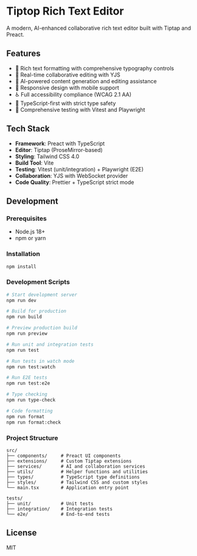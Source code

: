 # Tiptop Rich Text Editor

A modern, AI-enhanced collaborative rich text editor built with Tiptap and Preact.

## Features

- 🎨 Rich text formatting with comprehensive typography controls
- 🤝 Real-time collaborative editing with YJS
- 🤖 AI-powered content generation and editing assistance
- 📱 Responsive design with mobile support
- ♿ Full accessibility compliance (WCAG 2.1 AA)
- 🎯 TypeScript-first with strict type safety
- 🧪 Comprehensive testing with Vitest and Playwright

## Tech Stack

- **Framework**: Preact with TypeScript
- **Editor**: Tiptap (ProseMirror-based)
- **Styling**: Tailwind CSS 4.0
- **Build Tool**: Vite
- **Testing**: Vitest (unit/integration) + Playwright (E2E)
- **Collaboration**: YJS with WebSocket provider
- **Code Quality**: Prettier + TypeScript strict mode

## Development

### Prerequisites

- Node.js 18+
- npm or yarn

### Installation

```bash
npm install
```

### Development Scripts

```bash
# Start development server
npm run dev

# Build for production
npm run build

# Preview production build
npm run preview

# Run unit and integration tests
npm run test

# Run tests in watch mode
npm run test:watch

# Run E2E tests
npm run test:e2e

# Type checking
npm run type-check

# Code formatting
npm run format
npm run format:check
```

### Project Structure

```
src/
├── components/     # Preact UI components
├── extensions/     # Custom Tiptap extensions
├── services/       # AI and collaboration services
├── utils/          # Helper functions and utilities
├── types/          # TypeScript type definitions
├── styles/         # Tailwind CSS and custom styles
└── main.tsx        # Application entry point

tests/
├── unit/           # Unit tests
├── integration/    # Integration tests
└── e2e/            # End-to-end tests
```

## License

MIT
